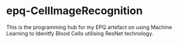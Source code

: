 # epq-CellImageRecognition
 This is the programming hub for my EPQ artefact on using Machine Learning to Idenitfy Blood Cells utilising ResNet technology.
